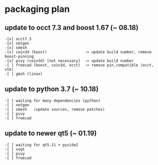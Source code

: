 # packaging plan

## update to occt 7.3 and boost 1.67 (~ 08.18) 
    -[x] occt7.3  
    -[x] netgen  
    -[x] smesh   
    -[x] coin3d (boost)                 -> update build number, remove boost-pinning  
    -[x] pivy (coin3d) [not necessary]  -> update build number  
    -[ ] freecad (boost, coin3d, occt)  -> remove pin_compatible (occt, vtk)  
    -[ ] gmsh (linux)  

## update to python 3.7 (~ 10.18)
    -[ ] waiting for many dependencies (python)    
    -[ ] netgen  
    -[ ] smesh   (update sources, remove patches)
    -[ ] pivy  
    -[ ] freecad  

## update to newer qt5  (~ 01.19)
    -[ ] waiting for qt5.11 + pyside2  
    -[ ] soqt  
    -[ ] pivy  
    -[ ] freecad  

